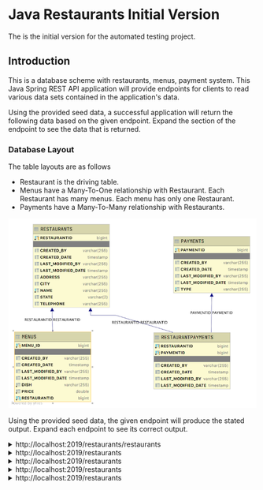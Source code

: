 # Java Restaurants Initial Version

The is the initial version for the automated testing project.

## Introduction

This is a database scheme with restaurants, menus, payment system. This Java Spring REST API application will provide endpoints for clients to read various data sets contained in the application's data.

Using the provided seed data, a successful application will return the following data based on the given endpoint. Expand the section of the endpoint to see the data that is returned.

### Database Layout

The table layouts are as follows

* Restaurant is the driving table.
* Menus have a Many-To-One relationship with Restaurant. Each Restaurant has many menus. Each menu has only one Restaurant.
* Payments have a Many-To-Many relationship with Restaurants.

![Image of Database Layout](restaurantdb.png)

Using the provided seed data, the given endpoint will produce the stated output. Expand each endpoint to see its correct output.

<details>
<summary>http://localhost:2019/restaurants/restaurants</summary>

```JSON
```

</details>

<details>
<summary>http://localhost:2019/restaurants</summary>

```JSON
```

</details>

<details>
<summary>http://localhost:2019/restaurants</summary>

```JSON
```

</details>

<details>
<summary>http://localhost:2019/restaurants</summary>

```JSON
```

</details>

<details>
<summary>http://localhost:2019/restaurants</summary>

```JSON
```

</details>
